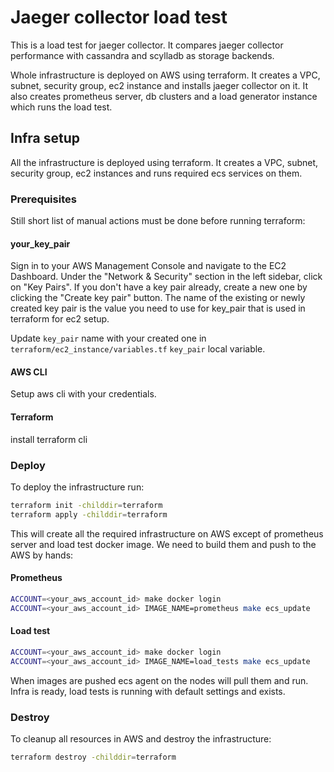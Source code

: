 # Jaeger collector load test

This is a load test for jaeger collector. It compares jaeger collector performance with cassandra and scylladb as storage backends.

Whole infrastructure is deployed on AWS using terraform. It creates a VPC, subnet, security group, ec2 instance and installs jaeger collector on it. It also creates prometheus server, db clusters and a load generator instance which runs the load test.

## Infra setup

All the infrastructure is deployed using terraform. It creates a VPC, subnet, security group, ec2 instances and runs required ecs services on them. 

### Prerequisites

Still short list of manual actions must be done before running terraform:

####  your_key_pair

Sign in to your AWS Management Console and navigate to the EC2 Dashboard. Under the "Network & Security" section in the left sidebar, click on "Key Pairs". If you don't have a key pair already, create a new one by clicking the "Create key pair" button. The name of the existing or newly created key pair is the value you need to use for key_pair that is used in terraform for ec2 setup. 

Update `key_pair` name with your created one in `terraform/ec2_instance/variables.tf` `key_pair` local variable.

#### AWS CLI

Setup aws cli with your credentials.

#### Terraform

install terraform cli

### Deploy

To deploy the infrastructure run:

```bash
terraform init -childdir=terraform
terraform apply -childdir=terraform
```

This will create all the required infrastructure on AWS except of prometheus server and load test docker image. We need to build them and push to the AWS by hands:

#### Prometheus

```bash
ACCOUNT=<your_aws_account_id> make docker login
ACCOUNT=<your_aws_account_id> IMAGE_NAME=prometheus make ecs_update
```

#### Load test

```bash
ACCOUNT=<your_aws_account_id> make docker login
ACCOUNT=<your_aws_account_id> IMAGE_NAME=load_tests make ecs_update
```

When images are pushed ecs agent on the nodes will pull them and run. Infra is ready, load tests is running with default settings and exists.

### Destroy

To cleanup all resources in AWS and destroy the infrastructure:

```bash
terraform destroy -childdir=terraform
```
